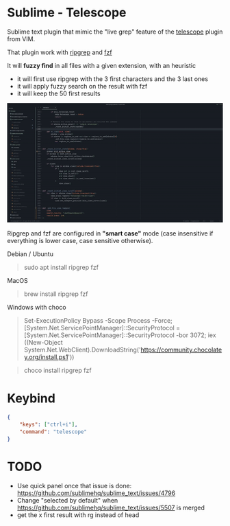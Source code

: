 # Sublime - Telescope
Sublime text plugin that mimic the "live grep" feature of the [telescope](https://github.com/nvim-telescope/telescope.nvim) plugin from VIM.

That plugin work with [ripgrep](https://github.com/BurntSushi/ripgrep) and [fzf](https://github.com/junegunn/fzf)

It will **fuzzy find** in all files with a given extension, with an heuristic
- it will first use ripgrep with the 3 first characters and the 3 last ones
- it will apply fuzzy search on the result with fzf
- it will keep the 50 first results

<p align="center">
  <img src="img/demo.gif">
</p>

Ripgrep and fzf are configured in **"smart case"** mode (case insensitive if everything is lower case, case sensitive otherwise).

Debian / Ubuntu
> sudo apt install ripgrep fzf

MacOS
> brew install ripgrep fzf

Windows with choco
>  Set-ExecutionPolicy Bypass -Scope Process -Force; [System.Net.ServicePointManager]::SecurityProtocol = [System.Net.ServicePointManager]::SecurityProtocol -bor 3072; iex ((New-Object System.Net.WebClient).DownloadString('https://community.chocolatey.org/install.ps1'))

> choco install ripgrep fzf

# Keybind
```json
{
    "keys": ["ctrl+i"],
    "command": "telescope"
}
```

# TODO
- Use quick panel once that issue is done: https://github.com/sublimehq/sublime_text/issues/4796
- Change "selected by default" when https://github.com/sublimehq/sublime_text/issues/5507 is merged
- get the x first result with rg instead of head
